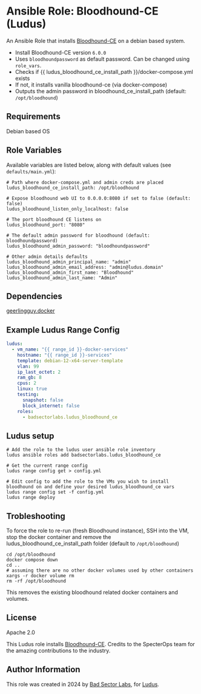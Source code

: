 # Ansible Role: Bloodhound-CE (Ludus)

An Ansible Role that installs [Bloodhound-CE](https://github.com/SpecterOps/BloodHound) on a debian based system.

- Install Bloodhound-CE version `6.0.0`
- Uses `bloodhoundpassword` as default password. Can be changed using `role_vars`.
- Checks if {{ ludus_bloodhound_ce_install_path }}/docker-compose.yml exists
- If not, it installs vanilla bloodhound-ce (via docker-compose)
- Outputs the admin password in bloodhound_ce_install_path (default: `/opt/bloodhound`)

## Requirements

Debian based OS

## Role Variables

Available variables are listed below, along with default values (see `defaults/main.yml`):

    # Path where docker-compose.yml and admin creds are placed
    ludus_bloodhound_ce_install_path: /opt/bloodhound

    # Expose bloodhound web UI to 0.0.0.0:8080 if set to false (default: false)
    ludus_bloodhound_listen_only_localhost: false

    # The port bloodhound CE listens on
    ludus_bloodhound_port: "8080"

    # The default admin password for bloodhound (default: bloodhoundpassword)
    ludus_bloodhound_admin_password: "bloodhoundpassword"

    # Other admin details defaults
    ludus_bloodhound_admin_principal_name: "admin"
    ludus_bloodhound_admin_email_address: "admin@ludus.domain"
    ludus_bloodhound_admin_first_name: "Bloodhound"
    ludus_bloodhound_admin_last_name: "Admin"

## Dependencies

[geerlingguy.docker](https://github.com/geerlingguy/ansible-role-docker)

## Example Ludus Range Config

```yaml
ludus:
  - vm_name: "{{ range_id }}-docker-services"
    hostname: "{{ range_id }}-services"
    template: debian-12-x64-server-template
    vlan: 99
    ip_last_octet: 2
    ram_gb: 8
    cpus: 2
    linux: true
    testing:
      snapshot: false
      block_internet: false
    roles:
      - badsectorlabs.ludus_bloodhound_ce
```

## Ludus setup

```
# Add the role to the ludus user ansible role inventory
ludus ansible roles add badsectorlabs.ludus_bloodhound_ce

# Get the current range config
ludus range config get > config.yml

# Edit config to add the role to the VMs you wish to install bloodhound on and define your desired ludus_bloodhound_ce vars
ludus range config set -f config.yml
ludus range deploy
```

## Trobleshooting

To force the role to re-run (fresh Bloodhound instance), SSH into the VM, stop the docker container and remove the ludus_bloodhound_ce_install_path folder (default to `/opt/bloodhound`)

```
cd /opt/bloodhound
docker compose down
cd ..
# assuming there are no other docker volumes used by other containers
xargs -r docker volume rm
rm -rf /opt/bloodhound
```

This removes the existing bloodhound related docker containers and volumes.

## License

Apache 2.0

This Ludus role installs [Bloodhound-CE](https://github.com/SpecterOps/BloodHound). Credits to the SpecterOps team for the amazing contributions to the industry.

## Author Information

This role was created in 2024 by [Bad Sector Labs](https://badsectorlabs.com/), for [Ludus](https://ludus.cloud/).
